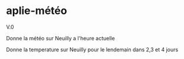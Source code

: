 <h1>aplie-météo</h1>
<p>V.0</p>
<p>Donne la météo sur Neuilly a l'heure actuelle</p>
<p>Donne la temperature sur Neuilly pour le lendemain dans 2,3 et 4 jours</p>
